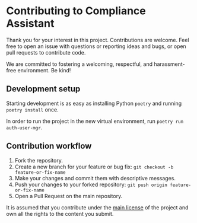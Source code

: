 <!--
SPDX-FileCopyrightText: 2024 DB Systel GmbH
SPDX-FileCopyrightText: 2025 DB Systel GmbH

SPDX-License-Identifier: Apache-2.0
-->

# Contributing to Compliance Assistant

Thank you for your interest in this project. Contributions are welcome. Feel free to open an issue with questions or reporting ideas and bugs, or open pull requests to contribute code.

We are committed to fostering a welcoming, respectful, and harassment-free environment. Be kind!

## Development setup

Starting development is as easy as installing Python `poetry` and running `poetry install` once.

In order to run the project in the new virtual environment, run `poetry run auth-user-mgr`.

## Contribution workflow

1. Fork the repository.
2. Create a new branch for your feature or bug fix: `git checkout -b feature-or-fix-name`
3. Make your changes and commit them with descriptive messages.
4. Push your changes to your forked repository: `git push origin feature-or-fix-name`
5. Open a Pull Request on the main repository.

It is assumed that you contribute under the [main license](LICENSE) of the project and own all the rights to the content you submit.
